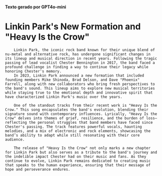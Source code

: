 #### Texto gerado por GPT4o-mini

# Linkin Park's New Formation and "Heavy Is the Crow"

        Linkin Park, the iconic rock band known for their unique blend of nu-metal and alternative rock, has undergone significant changes in its lineup and musical direction in recent years. Following the tragic passing of lead vocalist Chester Bennington in 2017, the band faced a profound challenge in finding a way to continue their legacy while honoring Chester's memory.
        In 2023, Linkin Park announced a new formation that included founding members Mike Shinoda, Brad Delson, and Dave "Phoenix" Farrell, along with new collaborators who bring fresh perspectives to the band's sound. This lineup aims to explore new musical territories while staying true to the emotional depth and innovative spirit that have characterized Linkin Park's music over the years.

        One of the standout tracks from their recent work is "Heavy Is the Crow." This song encapsulates the band's evolution, blending their signature sound with contemporary influences. Lyrically, "Heavy Is the Crow" delves into themes of grief, resilience, and the burden of loss—reflecting the personal struggles that band members have faced since Chester's passing. The track features powerful vocals, haunting melodies, and a mix of electronic and rock elements, showcasing the band’s ability to adapt while still resonating with their core audience.

        The release of "Heavy Is the Crow" not only marks a new chapter for Linkin Park but also serves as a tribute to the band's journey and the indelible impact Chester had on their music and fans. As they continue to evolve, Linkin Park remains dedicated to creating music that speaks to the human experience, ensuring that their message of hope and perseverance endures.
